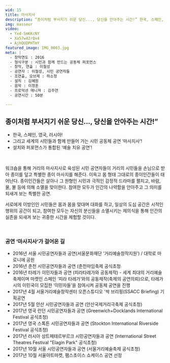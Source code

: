 ```yaml
---
wid: 15
title: 마사지사
description: “종이처럼 부서지기 쉬운 당신..., 당신을 안아주는 시간!” 한국, 스페인, 그리고 세계의 시민들과 함께 만들어 갈 ‘공동체 공연’!
img: masseur
video:
  - Yxd-SmKKcNY
  - Xa57w42rQx4
  - AjhQUDPHTmY
featured_image: IMG_0003.jpg
meta: |
  - 창작연도 : 2016
  - 형식구분 : 시민과 함께 만드는 공동체 퍼포먼스
  - 창작, 연출 : 이철성
  - 공연자 : 이철성, 시민 공연자들
  - 조연출, 오브제 : 하소정
  - 설치 : 김혜원
  - 음악 : 이정훈
  - 프로덕션 매니져 : 김주연
  - 공연시간 : 50분

---
```


## 종이처럼 부서지기 쉬운 당신..., 당신을 안아주는 시간!”

* 한국, 스페인, 영국, 러시아!
* 그리고 세계의 시민들과 함께 만들어 가는 시민 공동체 공연 ‘마사지사’!
* 설치와 퍼포먼스가 통합된 ‘예술 치유 공연’!

&nbsp;

워크숍을 통해 거리의 마사지사로 육성된 시민 공연자들이 거리의 시민들을 손님으로 받아 종이를 덮고 특별한 종이 마사지를 해준다. 이윽고 몸 형태 그대로의 종이인간들이 태어난다. 종이인간들은 살아나 그 원형인 시민과 극적인 감정적 드라마를 펼치고, 바람, 물, 불 등에 의해 소멸을 맞이한다. 참여한 모두가 인간의 나약함을 안아주고 그 의미를 되새겨 보는 특별한 공연.

서로에게 이방인인 시민들은 몸과 몸을 맞대며 대화를 하고, 일상의 도심 공간은 시적인 행위의 공간이 되고, 참여한 모두는 자신의 분신들을 소멸시키는 제의식을 통해 인간의 실존을 되새겨 보는 귀중한 시간을 체험할 것이다.

&nbsp;

### 공연 ‘마사지사’가 걸어온 길

- 2016년 서울 시민공연자들과 공연(서울문화재단 ‘거리예술창작지원’) / 대학로 마로니에 공원
- 2016년 춘천 시민공연자들과 공연 (춘천마임축제 공식초청
- 2016년 타레가 이민자들과 공연 (피라타레가와 공동제작) - 세계 최대의 거리예술축제이며 마켓인 스페인 ‘피라 타레가’와의 공동제작(축제의 공연의뢰)으로, 타레가 시의 이민국이 모집한 ‘이민자들’을 참여시켜 공동체 공연을 진행
- 2017년 4월 서울거리예술창작센터 오픈스튜디오 '싹 브리핑(SSACC Briefing) 기획공연
- 2017년 5월 안산 시민공연자들과 공연 (안산국제거리극축제 공식초청)
- 2017년 영국 런던 시민공연자들과 공연 (Greenwich+Docklands International Festival 공식초청)
- 2017년 영국 스톡튼 시민공연자들과 공연 (Stockton International Riverside Festival 공식초청)
- 2017년 러시아 상트페테르부르크 시민공연자들과 공연 (International Street Theatres Festival "Elagin Park" 공식초청)
- 2017년 10월 서울 시민공연자들과 공연 (서울거리예술축제 공식초청)
- 2017년 10월 서울아트마켓, 팸스초이스 쇼케이스 공연 선정

